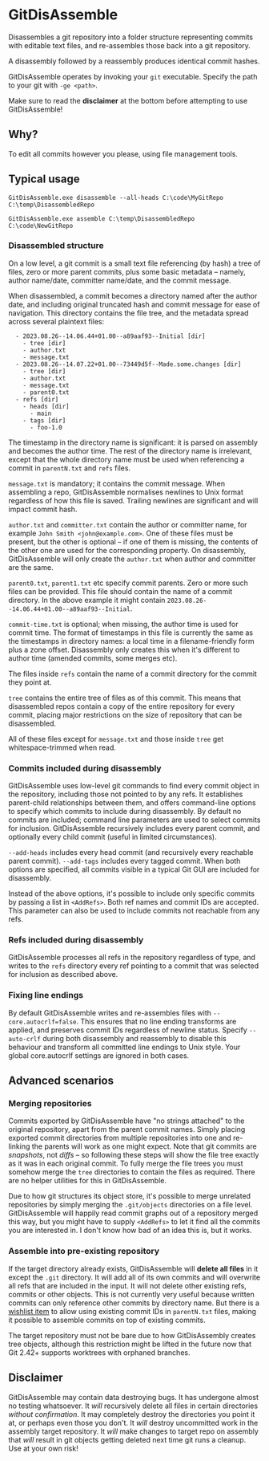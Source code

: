 # GitDisAssemble

Disassembles a git repository into a folder structure representing commits with editable text files, and re-assembles those back into a git repository.

A disassembly followed by a reassembly produces identical commit hashes.

GitDisAssemble operates by invoking your `git` executable. Specify the path to your git with `-ge <path>`.

Make sure to read the **disclaimer** at the bottom before attempting to use GitDisAssemble!

## Why?

To edit all commits however you please, using file management tools.

## Typical usage

`GitDisAssemble.exe disassemble --all-heads C:\code\MyGitRepo C:\temp\DisassembledRepo`

`GitDisAssemble.exe assemble C:\temp\DisassembledRepo C:\code\NewGitRepo`

### Disassembled structure

On a low level, a git commit is a small text file referencing (by hash) a tree of files, zero or more parent commits, plus some basic metadata –
namely, author name/date, committer name/date, and the commit message.

When disassembled, a commit becomes a directory named after the author date, and including original truncated hash and commit message for ease
of navigation. This directory contains the file tree, and the metadata spread across several plaintext files:

```
  - 2023.08.26--14.06.44+01.00--a89aaf93--Initial [dir]
    - tree [dir]
    - author.txt
    - message.txt
  - 2023.08.26--14.07.22+01.00--73449d5f--Made.some.changes [dir]
    - tree [dir]
    - author.txt
    - message.txt
    - parent0.txt
  - refs [dir]
    - heads [dir]
      - main
    - tags [dir]
      - foo-1.0
```

The timestamp in the directory name is significant: it is parsed on assembly and becomes the author time. The rest of the directory
name is irrelevant, except that the whole directory name must be used when referencing a commit in `parentN.txt` and `refs` files.

`message.txt` is mandatory; it contains the commit message. When assembling a repo, GitDisAssemble normalises newlines to Unix format
regardless of how this file is saved. Trailing newlines are significant and will impact commit hash.

`author.txt` and `committer.txt` contain the author or committer name, for example `John Smith <john@example.com>`. One of these files
must be present, but the other is optional – if one of them is missing, the contents of the other one are used for the corresponding
property. On disassembly, GitDisAssemble will only create the `author.txt` when author and committer are the same.

`parent0.txt`, `parent1.txt` etc specify commit parents. Zero or more such files can be provided. This file should contain the name
of a commit directory. In the above example it might contain `2023.08.26--14.06.44+01.00--a89aaf93--Initial`.

`commit-time.txt` is optional; when missing, the author time is used for commit time. The format of timestamps in this file is currently
the same as the timestamps in directory names: a local time in a filename-friendly form plus a zone offset. Disassembly only creates this
when it's different to author time (amended commits, some merges etc).

The files inside `refs` contain the name of a commit directory for the commit they point at.

`tree` contains the entire tree of files as of this commit. This means that disassembled repos contain a copy of the entire repository
for every commit, placing major restrictions on the size of repository that can be disassembled.

All of these files except for `message.txt` and those inside `tree` get whitespace-trimmed when read.

### Commits included during disassembly

GitDisAssemble uses low-level git commands to find every commit object in the repository, including those not pointed to by any refs.
It establishes parent-child relationships between them, and offers command-line options to specify which commits to include during disassembly.
By default no commits are included; command line parameters are used to select commits for inclusion. GitDisAssemble recursively includes every
parent commit, and optionally every child commit (useful in limited circumstances).

`--add-heads` includes every head commit (and recursively every reachable parent commit). `--add-tags` includes every tagged commit.
When both options are specified, all commits visible in a typical Git GUI are included for disassembly.

Instead of the above options, it's possible to include only specific commits by passing a list in `<AddRefs>`. Both ref names and commit IDs
are accepted. This parameter can also be used to include commits not reachable from any refs.

### Refs included during disassembly

GitDisAssemble processes all refs in the repository regardless of type, and writes to the `refs` directory every ref pointing to a commit
that was selected for inclusion as described above.

### Fixing line endings

By default GitDisAssemble writes and re-assembles files with `--core.autocrlf=false`. This ensures that no line ending transforms are applied,
and preserves commit IDs regardless of newline status. Specify `--auto-crlf` during both disassembly and reassembly to disable this behaviour
and transform all committed line endings to Unix style. Your global core.autocrlf settings are ignored in both cases.

## Advanced scenarios

### Merging repositories

Commits exported by GitDisAssemble have "no strings attached" to the original repository, apart from the parent commit names. Simply placing
exported commit directories from multiple repositories into one and re-linking the parents will work as one might expect. Note that git commits are
_snapshots_, not _diffs_ – so following these steps will show the file tree exactly as it was in each original commit. To fully merge the
file trees you must somehow merge the `tree` directories to contain the files as required. There are no helper utilities for this in
GitDisAssemble.

Due to how git structures its object store, it's possible to merge unrelated repositories by simply merging the `.git/objects` directories
on a file level. GitDisAssemble will happily read commit graphs out of a repository merged this way, but you might have to supply
`<AddRefs>` to let it find all the commits you are interested in. I don't know how bad of an idea this is, but it works.

### Assemble into pre-existing repository

If the target directory already exists, GitDisAssemble will **delete all files** in it except the `.git` directory. It will add all of its own
commits and will overwrite all refs that are included in the input. It will not delete other existing refs, commits or other objects. This is
not currently very useful because written commits can only reference other commits by directory name. But there is a [wishlist item](https://github.com/rstarkov/GitDisAssembly/issues/1)
to allow using existing commit IDs in `parentN.txt` files, making it possible to assemble commits on top of existing commits.

The target repository must not be bare due to how GitDisAssembly creates tree objects, although this restriction might be lifted in the future
now that Git 2.42+ supports worktrees with orphaned branches.

## Disclaimer

GitDisAssemble may contain data destroying bugs. It has undergone almost no testing whatsoever. It *will* recursively delete all files in
certain directories *without confirmation*. It may completely destroy the directories you point it at, or perhaps even those you don't.
It *will* destroy uncommitted work in the assembly target repository. It *will* make changes to target repo on assembly that *will* result
in git objects getting deleted next time git runs a cleanup. Use at your own risk!
